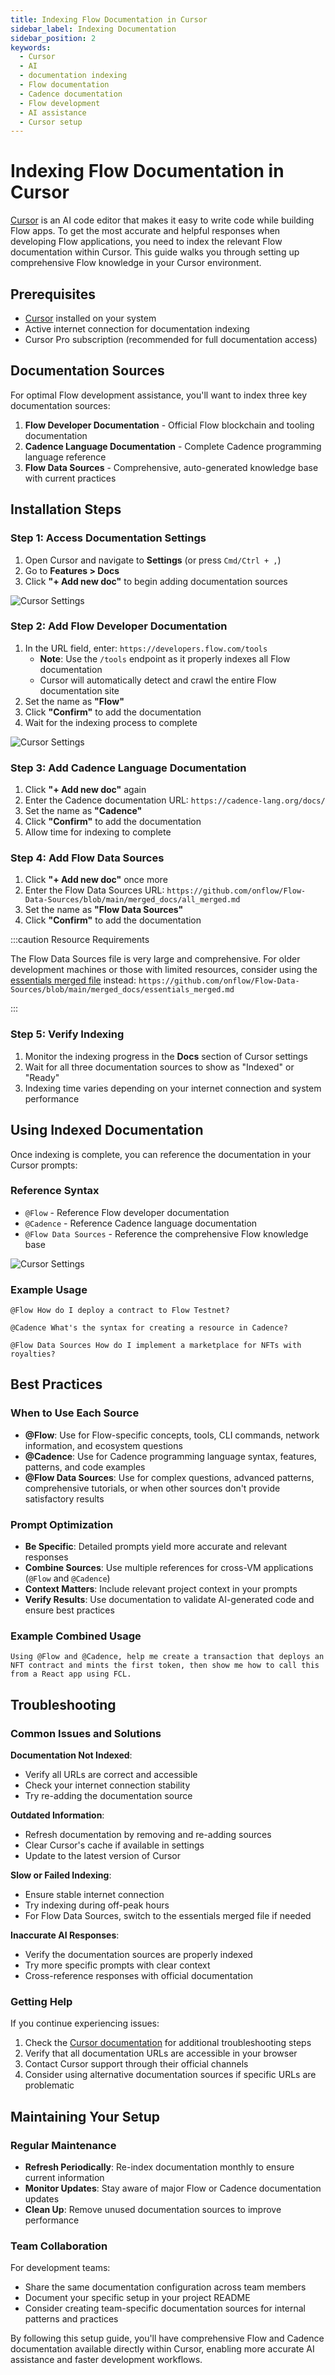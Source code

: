 ```yaml
---
title: Indexing Flow Documentation in Cursor
sidebar_label: Indexing Documentation
sidebar_position: 2
keywords:
  - Cursor
  - AI
  - documentation indexing
  - Flow documentation
  - Cadence documentation
  - Flow development
  - AI assistance
  - Cursor setup
---
```


# Indexing Flow Documentation in Cursor

[Cursor] is an AI code editor that makes it easy to write code while building Flow apps. To get the most accurate and helpful responses when developing Flow applications, you need to index the relevant Flow documentation within Cursor. This guide walks you through setting up comprehensive Flow knowledge in your Cursor environment.

## Prerequisites

- [Cursor] installed on your system
- Active internet connection for documentation indexing
- Cursor Pro subscription (recommended for full documentation access)

## Documentation Sources

For optimal Flow development assistance, you'll want to index three key documentation sources:

1. **Flow Developer Documentation** - Official Flow blockchain and tooling documentation
2. **Cadence Language Documentation** - Complete Cadence programming language reference
3. **Flow Data Sources** - Comprehensive, auto-generated knowledge base with current practices

## Installation Steps

### Step 1: Access Documentation Settings

1. Open Cursor and navigate to **Settings** (or press `Cmd/Ctrl + ,`)
2. Go to **Features > Docs** 
3. Click **"+ Add new doc"** to begin adding documentation sources

![Cursor Settings](./images//use-cursor-1.png)

### Step 2: Add Flow Developer Documentation

1. In the URL field, enter: `https://developers.flow.com/tools`
   - **Note**: Use the `/tools` endpoint as it properly indexes all Flow documentation
   - Cursor will automatically detect and crawl the entire Flow documentation site
2. Set the name as **"Flow"**
3. Click **"Confirm"** to add the documentation
4. Wait for the indexing process to complete

![Cursor Settings](./images//use-cursor-2.png)

### Step 3: Add Cadence Language Documentation

1. Click **"+ Add new doc"** again
2. Enter the Cadence documentation URL: `https://cadence-lang.org/docs/`
3. Set the name as **"Cadence"**
4. Click **"Confirm"** to add the documentation
5. Allow time for indexing to complete

### Step 4: Add Flow Data Sources

1. Click **"+ Add new doc"** once more
2. Enter the Flow Data Sources URL: `https://github.com/onflow/Flow-Data-Sources/blob/main/merged_docs/all_merged.md`
3. Set the name as **"Flow Data Sources"**
4. Click **"Confirm"** to add the documentation

:::caution Resource Requirements

The Flow Data Sources file is very large and comprehensive. For older development machines or those with limited resources, consider using the [essentials merged file] instead:
`https://github.com/onflow/Flow-Data-Sources/blob/main/merged_docs/essentials_merged.md`

:::

### Step 5: Verify Indexing

1. Monitor the indexing progress in the **Docs** section of Cursor settings
2. Wait for all three documentation sources to show as "Indexed" or "Ready"
3. Indexing time varies depending on your internet connection and system performance

## Using Indexed Documentation

Once indexing is complete, you can reference the documentation in your Cursor prompts:

### Reference Syntax

- `@Flow` - Reference Flow developer documentation
- `@Cadence` - Reference Cadence language documentation  
- `@Flow Data Sources` - Reference the comprehensive Flow knowledge base

![Cursor Settings](./images//use-cursor-3.png)

### Example Usage

```
@Flow How do I deploy a contract to Flow Testnet?

@Cadence What's the syntax for creating a resource in Cadence?

@Flow Data Sources How do I implement a marketplace for NFTs with royalties?
```

## Best Practices

### When to Use Each Source

- **@Flow**: Use for Flow-specific concepts, tools, CLI commands, network information, and ecosystem questions
- **@Cadence**: Use for Cadence programming language syntax, features, patterns, and code examples  
- **@Flow Data Sources**: Use for complex questions, advanced patterns, comprehensive tutorials, or when other sources don't provide satisfactory results

### Prompt Optimization

- **Be Specific**: Detailed prompts yield more accurate and relevant responses
- **Combine Sources**: Use multiple references for cross-VM applications (`@Flow` and `@Cadence`)
- **Context Matters**: Include relevant project context in your prompts
- **Verify Results**: Use documentation to validate AI-generated code and ensure best practices

### Example Combined Usage

```
Using @Flow and @Cadence, help me create a transaction that deploys an NFT contract and mints the first token, then show me how to call this from a React app using FCL.
```

## Troubleshooting

### Common Issues and Solutions

**Documentation Not Indexed**:
- Verify all URLs are correct and accessible
- Check your internet connection stability
- Try re-adding the documentation source

**Outdated Information**:
- Refresh documentation by removing and re-adding sources
- Clear Cursor's cache if available in settings
- Update to the latest version of Cursor

**Slow or Failed Indexing**:
- Ensure stable internet connection
- Try indexing during off-peak hours
- For Flow Data Sources, switch to the essentials merged file if needed

**Inaccurate AI Responses**:
- Verify the documentation sources are properly indexed
- Try more specific prompts with clear context
- Cross-reference responses with official documentation

### Getting Help

If you continue experiencing issues:

1. Check the [Cursor documentation] for additional troubleshooting steps
2. Verify that all documentation URLs are accessible in your browser
3. Contact Cursor support through their official channels
4. Consider using alternative documentation sources if specific URLs are problematic

## Maintaining Your Setup

### Regular Maintenance

- **Refresh Periodically**: Re-index documentation monthly to ensure current information
- **Monitor Updates**: Stay aware of major Flow or Cadence documentation updates
- **Clean Up**: Remove unused documentation sources to improve performance

### Team Collaboration

For development teams:
- Share the same documentation configuration across team members
- Document your specific setup in your project README
- Consider creating team-specific documentation sources for internal patterns and practices

By following this setup guide, you'll have comprehensive Flow and Cadence documentation available directly within Cursor, enabling more accurate AI assistance and faster development workflows.

<!-- Reference-style links, will not render on page. -->

[Cursor]: https://www.cursor.com/
[Cursor documentation]: https://docs.cursor.com/
[essentials merged file]: https://github.com/onflow/Flow-Data-Sources/blob/main/merged_docs/essentials_merged.md